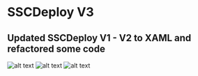 # SSCDeploy V3
## Updated SSCDeploy V1 - V2 to XAML and refactored some code

![alt text](https://i.imgur.com/7ecRRxu.png)
![alt text](https://i.imgur.com/Y8zLxM3.png)
![alt text](https://i.imgur.com/1MJ51kR.png)
